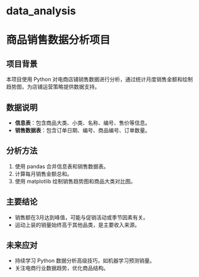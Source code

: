 # data_analysis
# 商品销售数据分析项目

## 项目背景
本项目使用 Python 对电商店铺销售数据进行分析，通过统计月度销售金额和绘制趋势图，为店铺运营策略提供数据支持。

## 数据说明
- **信息表**：包含商品大类、小类、名称、编号、售价等信息。
- **销售数据表**：包含订单日期、编号、商品编号、订单数量。

## 分析方法
1. 使用 pandas 合并信息表和销售数据表。
2. 计算每月销售金额总和。
3. 使用 matplotlib 绘制销售趋势图和商品大类对比图。

## 主要结论
- 销售额在3月达到峰值，可能与促销活动或季节因素有关。
- 运动上装的销量始终高于其他品类，是主要收入来源。

## 未来应对
- 持续学习 Python 数据分析高级技巧，如机器学习预测销量。
- 关注电商行业数据趋势，优化商品结构。
